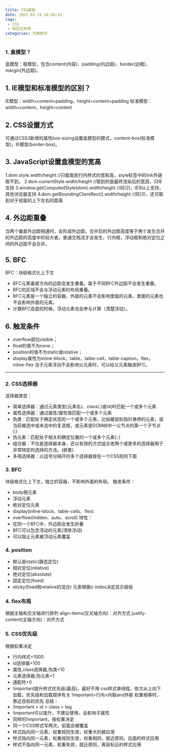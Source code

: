 ```yaml
---
title: CSS基础
date: 2021-03-15 10:26:23
tags:
 - CSS
 - 响应式布局
categories: 页面样式
---
```

### 1. 盒模型？
盒模型：框模型，包含content(内容)、padding(内边距)、border(边框)、margin(外边距)。
## 1. IE模型和标准模型的区别？
IE模型：width=content+padding，height=content+padding
标准模型：width=content，height=content
## 2. CSS设置方式
可通过CSS3新增的属性box-sizing设置盒模型的模式，content-box(标准模型)，IE模型(border-box)。
## 3. JavaScript设置盒模型的宽高
1.dom.style.width/height //只能取到行内样式的宽和高，style标签中的link外链取不到。
2.dom.currentStyle.width/height //取到的是最终渲染后的宽高，只IE支持
3.window.getComputedStyle(dom).width/height //同(2)，IE9以上支持，其他浏览器支持
4.dom.getBoundingClientRect().width/height //同(3)，还可取到对于视窗的上下左右的距离
## 4. 外边距重叠
当两个垂直外边距相遇时，会形成外边距，合并后的外边距高度等于两个发生合并的外边距的高度中的较大者。普通文档流才会发生，行内框，浮动框和绝对定位之间的外边距不会合并。
## 5. BFC
BFC：块级格式化上下文
 - BFC元素垂直方向的边距会发生重叠。属于不同BFC外边距不会发生重叠。
 - BFC的区域不会与浮动元素的布局重叠。
 - BFC元素是一个独立的容器，外面的元素不会影响里面的元素。里面的元素也不会影响外面的元素。
 - 计算BFC高度的时候，浮动元素也会参与计算（清楚浮动）。
## 6. 触发条件
 - overflow部位visible；
 - float的值不为none；
 - position的值不为static或relative；
 - display属性为inline-block，table，table-cell，table-caption，flex，inline-flex
当子元素浮动不会影响父元素时，可以给父元素触发BFC。
---
### 2. CSS选择器
选择器类型：
 - 简单选择器：通过元素类型(元素名)、class(.)或id(#)匹配一个或多个元素
 - 属性选择器：通过属性/属性值匹配一个或多个元素
 - 伪类：匹配处于确定状态的一个或多个元素，比如被鼠标指针悬停的元素，或当前被选中或未选中的复选框，或元素是DOM树中一父节点的第一个子节点(:)
 - 伪元素：匹配处于相关的确定位置的一个或多个元素(::)
 - 组合器：不仅是选择器本身，还以有效的方式组合老两个或更多的选择器用于非常特定的选择的方法。(嵌套)
 - 多用选择器：以逗号分隔开的多个选择器放在一个CSS规则下面
### 3. BFC
块级格式化上下文，独立的容器，不影响外面的布局。
触发条件：
 - body根元素
 - 浮动元素
 - 绝对定位元素
 - display(inline-block、table-cells、flex)
 - overflow(hidden、auto、scroll)
特性：
 - 在同一个BFC中，外边距会发生折叠
 - BFC可以包含浮动的元素(清除浮动)
 - 可以阻止元素被浮动元素覆盖
### 4. position
 - 默认是static(静态定位)
 - 相对定位(relative)
 - 绝对定位(absolute)
 - 固定定位(fixed)
 - sticky(fixed和relative的混合)
元素根据z-index决定显示层级
### 4. flex布局
根据主轴和交叉轴进行排列
align-items(交叉轴方向)：对齐方式
justify-content(主轴方向)：对齐方式
### 5. CSS优先级
根据权重决定
 - 行内样式+1000
 - id选择器+100
 - 属性,class选择器,伪类+10
 - 元素选择器,伪元素+1
 - 通配符+0
 - !important提升样式优先级(最高)，最好不用
css样式单线程，依次从上向下加载，优先级和加载顺序有关
!important>行内>内联and外联
权重相等时，靠近目标的优先
总结：
 - !important > id > class > tag
 - !important可以提升，不建议使用，会影响子属性
 - 同样的!important，按权重决定
 - 同一个CSS样式写两次，前面会被覆盖
 - 样式指向同一元素，权重规则生效，权重大的被应用
 - 样式指向同一元素，权重规则生效，权重相同，就近原则，后面的样式应用
 - 样式不指向同一元素，权重失效，就近原则，离目标近的样式应用
